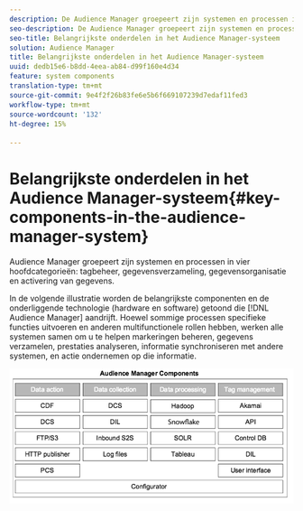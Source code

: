 ```yaml
---
description: De Audience Manager groepeert zijn systemen en processen in vier hoofdcategorieën markeringsbeheer, gegevensinzameling, gegevensorganisatie, en gegevensactionability.
seo-description: De Audience Manager groepeert zijn systemen en processen in vier hoofdcategorieën markeringsbeheer, gegevensinzameling, gegevensorganisatie, en gegevensactionability.
seo-title: Belangrijkste onderdelen in het Audience Manager-systeem
solution: Audience Manager
title: Belangrijkste onderdelen in het Audience Manager-systeem
uuid: dedb15e6-b8dd-4eea-ab84-d99f160e4d34
feature: system components
translation-type: tm+mt
source-git-commit: 9e4f2f26b83fe6e5b6f669107239d7edaf11fed3
workflow-type: tm+mt
source-wordcount: '132'
ht-degree: 15%

---
```



# Belangrijkste onderdelen in het Audience Manager-systeem{#key-components-in-the-audience-manager-system}

Audience Manager groepeert zijn systemen en processen in vier hoofdcategorieën: tagbeheer, gegevensverzameling, gegevensorganisatie en activering van gegevens.

<!-- 

c_compstack.xml

 -->

In de volgende illustratie worden de belangrijkste componenten en de onderliggende technologie (hardware en software) getoond die [!DNL Audience Manager] aandrijft. Hoewel sommige processen specifieke functies uitvoeren en anderen multifunctionele rollen hebben, werken alle systemen samen om u te helpen markeringen beheren, gegevens verzamelen, prestaties analyseren, informatie synchroniseren met andere systemen, en actie ondernemen op die informatie.

![](assets/components.png)

